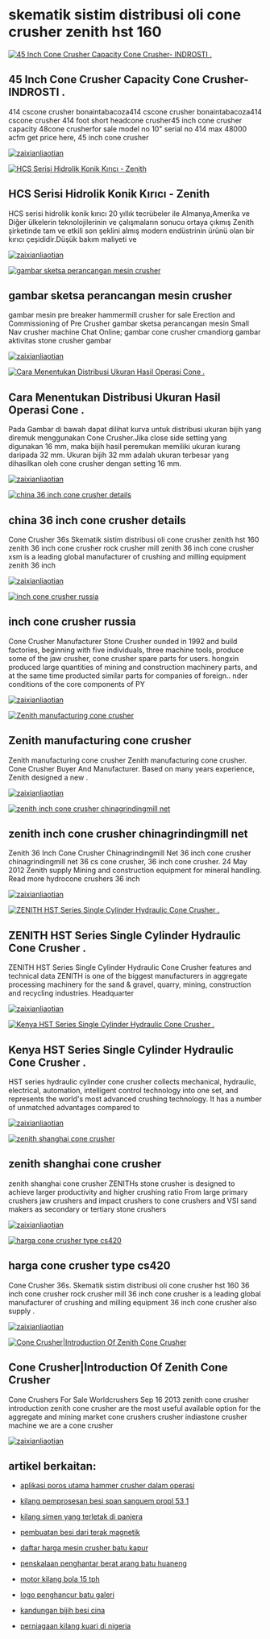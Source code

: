 # skematik sistim distribusi oli cone crusher zenith hst 160
<a href="https://mnn.zoosnet.net/LR/Chatpre.aspx?id=MNN94995150&p=https://topgrinding.com/" target="_blank">![45 Inch Cone Crusher Capacity Cone Crusher- INDROSTI .](https://github.com/technlg/images/blob/main/34.jpg)</a>
## 45 Inch Cone Crusher Capacity Cone Crusher- INDROSTI .
414 cscone crusher bonaintabacoza414 cscone crusher bonaintabacoza414 cscone crusher 414 foot short headcone crusher45 inch cone crusher capacity 48cone crusherfor sale model no 10" serial no 414 max 48000 acfm get price here, 45 inch cone crusher
<a href="https://mnn.zoosnet.net/LR/Chatpre.aspx?id=MNN94995150&p=https://topgrinding.com/" target="_blank"><img src="https://github.com/technlg/images/raw/main/chat11.jpg" alt="zaixianliaotian"/></a><a href="//whatsapp.shibangsoft.com/WhatsApp.php" ><img src="https://github.com/technlg/images/raw/main/chat11.png" alt=""></a>
<a href="https://mnn.zoosnet.net/LR/Chatpre.aspx?id=MNN94995150&p=https://topgrinding.com/" target="_blank">![HCS Serisi Hidrolik Konik Kırıcı - Zenith](https://github.com/technlg/images/blob/main/61.jpg)</a>
## HCS Serisi Hidrolik Konik Kırıcı - Zenith
HCS serisi hidrolik konik kırıcı 20 yıllık tecrübeler ile Almanya,Amerika ve Diğer ülkelerin teknolojilerinin ve çalışmaların sonucu ortaya çıkmış Zenith şirketinde tam ve etkili son şeklini almış modern endüstrinin ürünü olan bir kırıcı çeşididir.Düşük bakım maliyeti ve 
<a href="https://mnn.zoosnet.net/LR/Chatpre.aspx?id=MNN94995150&p=https://topgrinding.com/" target="_blank"><img src="https://github.com/technlg/images/raw/main/chat11.jpg" alt="zaixianliaotian"/></a><a href="//whatsapp.shibangsoft.com/WhatsApp.php" ><img src="https://github.com/technlg/images/raw/main/chat11.png" alt=""></a>
<a href="https://mnn.zoosnet.net/LR/Chatpre.aspx?id=MNN94995150&p=https://topgrinding.com/" target="_blank">![gambar sketsa perancangan mesin crusher](https://github.com/technlg/images/blob/main/2.jpg)</a>
## gambar sketsa perancangan mesin crusher
gambar mesin pre breaker hammermill crusher for sale Erection and Commissioning of Pre Crusher gambar sketsa perancangan mesin Small Nav crusher machine Chat Online; gambar cone crusher cmandiorg gambar aktivitas stone crusher gambar
<a href="https://mnn.zoosnet.net/LR/Chatpre.aspx?id=MNN94995150&p=https://topgrinding.com/" target="_blank"><img src="https://github.com/technlg/images/raw/main/chat11.jpg" alt="zaixianliaotian"/></a><a href="//whatsapp.shibangsoft.com/WhatsApp.php" ><img src="https://github.com/technlg/images/raw/main/chat11.png" alt=""></a>
<a href="https://mnn.zoosnet.net/LR/Chatpre.aspx?id=MNN94995150&p=https://topgrinding.com/" target="_blank">![Cara Menentukan Distribusi Ukuran Hasil Operasi Cone .](https://github.com/technlg/images/blob/main/53.jpg)</a>
## Cara Menentukan Distribusi Ukuran Hasil Operasi Cone .
Pada Gambar di bawah dapat dilihat kurva untuk distribusi ukuran bijih yang diremuk menggunakan Cone Crusher.Jika close side setting yang digunakan 16 mm, maka bijih hasil peremukan memiliki ukuran kurang daripada 32 mm. Ukuran bijih 32 mm adalah ukuran terbesar yang dihasilkan oleh cone crusher dengan setting 16 mm. 
<a href="https://mnn.zoosnet.net/LR/Chatpre.aspx?id=MNN94995150&p=https://topgrinding.com/" target="_blank"><img src="https://github.com/technlg/images/raw/main/chat11.jpg" alt="zaixianliaotian"/></a><a href="//whatsapp.shibangsoft.com/WhatsApp.php" ><img src="https://github.com/technlg/images/raw/main/chat11.png" alt=""></a>
<a href="https://mnn.zoosnet.net/LR/Chatpre.aspx?id=MNN94995150&p=https://topgrinding.com/" target="_blank">![china 36 inch cone crusher details](https://github.com/technlg/images/blob/main/61.jpg)</a>
## china 36 inch cone crusher details
Cone Crusher 36s Skematik sistim distribusi oli cone crusher zenith hst 160 zenith 36 inch cone crusher rock crusher mill zenith 36 inch cone crusher xsm is a leading global manufacturer of crushing and milling equipment zenith 36 inch 
<a href="https://mnn.zoosnet.net/LR/Chatpre.aspx?id=MNN94995150&p=https://topgrinding.com/" target="_blank"><img src="https://github.com/technlg/images/raw/main/chat11.jpg" alt="zaixianliaotian"/></a><a href="//whatsapp.shibangsoft.com/WhatsApp.php" ><img src="https://github.com/technlg/images/raw/main/chat11.png" alt=""></a>
<a href="https://mnn.zoosnet.net/LR/Chatpre.aspx?id=MNN94995150&p=https://topgrinding.com/" target="_blank">![inch cone crusher russia](https://github.com/technlg/images/blob/main/36.jpg)</a>
## inch cone crusher russia
Cone Crusher Manufacturer Stone Crusher ounded in 1992 and build factories, beginning with five individuals, three machine tools, produce some of the jaw crusher, cone crusher spare parts for users. hongxin produced large quantities of mining and construction machinery parts, and at the same time producted similar parts for companies of foreign.. nder conditions of the core components of PY 
<a href="https://mnn.zoosnet.net/LR/Chatpre.aspx?id=MNN94995150&p=https://topgrinding.com/" target="_blank"><img src="https://github.com/technlg/images/raw/main/chat11.jpg" alt="zaixianliaotian"/></a><a href="//whatsapp.shibangsoft.com/WhatsApp.php" ><img src="https://github.com/technlg/images/raw/main/chat11.png" alt=""></a>
<a href="https://mnn.zoosnet.net/LR/Chatpre.aspx?id=MNN94995150&p=https://topgrinding.com/" target="_blank">![Zenith manufacturing cone crusher](https://github.com/technlg/images/blob/main/64.jpg)</a>
## Zenith manufacturing cone crusher
Zenith manufacturing cone crusher Zenith manufacturing cone crusher. Cone Crusher Buyer And Manufacturer. Based on many years experience, Zenith designed a new .
<a href="https://mnn.zoosnet.net/LR/Chatpre.aspx?id=MNN94995150&p=https://topgrinding.com/" target="_blank"><img src="https://github.com/technlg/images/raw/main/chat11.jpg" alt="zaixianliaotian"/></a><a href="//whatsapp.shibangsoft.com/WhatsApp.php" ><img src="https://github.com/technlg/images/raw/main/chat11.png" alt=""></a>
<a href="https://mnn.zoosnet.net/LR/Chatpre.aspx?id=MNN94995150&p=https://topgrinding.com/" target="_blank">![zenith inch cone crusher chinagrindingmill net](https://github.com/technlg/images/blob/main/47.jpg)</a>
## zenith inch cone crusher chinagrindingmill net
Zenith 36 Inch Cone Crusher Chinagrindingmill Net 36 inch cone crusher chinagrindingmill net 36 cs cone crusher, 36 inch cone crusher. 24 May 2012 Zenith supply Mining and construction equipment for mineral handling. Read more hydrocone crushers 36 inch 
<a href="https://mnn.zoosnet.net/LR/Chatpre.aspx?id=MNN94995150&p=https://topgrinding.com/" target="_blank"><img src="https://github.com/technlg/images/raw/main/chat11.jpg" alt="zaixianliaotian"/></a><a href="//whatsapp.shibangsoft.com/WhatsApp.php" ><img src="https://github.com/technlg/images/raw/main/chat11.png" alt=""></a>
<a href="https://mnn.zoosnet.net/LR/Chatpre.aspx?id=MNN94995150&p=https://topgrinding.com/" target="_blank">![ZENITH HST Series Single Cylinder Hydraulic Cone Crusher .](https://github.com/technlg/images/blob/main/50.jpg)</a>
## ZENITH HST Series Single Cylinder Hydraulic Cone Crusher .
ZENITH HST Series Single Cylinder Hydraulic Cone Crusher features and technical data ZENITH is one of the biggest manufacturers in aggregate processing machinery for the sand & gravel, quarry, mining, construction and recycling industries. Headquarter
<a href="https://mnn.zoosnet.net/LR/Chatpre.aspx?id=MNN94995150&p=https://topgrinding.com/" target="_blank"><img src="https://github.com/technlg/images/raw/main/chat11.jpg" alt="zaixianliaotian"/></a><a href="//whatsapp.shibangsoft.com/WhatsApp.php" ><img src="https://github.com/technlg/images/raw/main/chat11.png" alt=""></a>
<a href="https://mnn.zoosnet.net/LR/Chatpre.aspx?id=MNN94995150&p=https://topgrinding.com/" target="_blank">![Kenya HST Series Single Cylinder Hydraulic Cone Crusher .](https://github.com/technlg/images/blob/main/31.jpg)</a>
## Kenya HST Series Single Cylinder Hydraulic Cone Crusher .
HST series hydraulic cylinder cone crusher collects mechanical, hydraulic, electrical, automation, intelligent control technology into one set, and represents the world's most advanced crushing technology. It has a number of unmatched advantages compared to 
<a href="https://mnn.zoosnet.net/LR/Chatpre.aspx?id=MNN94995150&p=https://topgrinding.com/" target="_blank"><img src="https://github.com/technlg/images/raw/main/chat11.jpg" alt="zaixianliaotian"/></a><a href="//whatsapp.shibangsoft.com/WhatsApp.php" ><img src="https://github.com/technlg/images/raw/main/chat11.png" alt=""></a>
<a href="https://mnn.zoosnet.net/LR/Chatpre.aspx?id=MNN94995150&p=https://topgrinding.com/" target="_blank">![zenith shanghai cone crusher](https://github.com/technlg/images/blob/main/27.jpg)</a>
## zenith shanghai cone crusher
zenith shanghai cone crusher ZENITHs stone crusher is designed to achieve larger productivity and higher crushing ratio From large primary crushers jaw crushers and impact crushers to cone crushers and VSI sand makers as secondary or tertiary stone crushers 
<a href="https://mnn.zoosnet.net/LR/Chatpre.aspx?id=MNN94995150&p=https://topgrinding.com/" target="_blank"><img src="https://github.com/technlg/images/raw/main/chat11.jpg" alt="zaixianliaotian"/></a><a href="//whatsapp.shibangsoft.com/WhatsApp.php" ><img src="https://github.com/technlg/images/raw/main/chat11.png" alt=""></a>
<a href="https://mnn.zoosnet.net/LR/Chatpre.aspx?id=MNN94995150&p=https://topgrinding.com/" target="_blank">![harga cone crusher type cs420](https://github.com/technlg/images/blob/main/60.jpg)</a>
## harga cone crusher type cs420
Cone Crusher 36s. Skematik sistim distribusi oli cone crusher hst 160 36 inch cone crusher rock crusher mill 36 inch cone crusher is a leading global manufacturer of crushing and milling equipment 36 inch cone crusher also supply .
<a href="https://mnn.zoosnet.net/LR/Chatpre.aspx?id=MNN94995150&p=https://topgrinding.com/" target="_blank"><img src="https://github.com/technlg/images/raw/main/chat11.jpg" alt="zaixianliaotian"/></a><a href="//whatsapp.shibangsoft.com/WhatsApp.php" ><img src="https://github.com/technlg/images/raw/main/chat11.png" alt=""></a>
<a href="https://mnn.zoosnet.net/LR/Chatpre.aspx?id=MNN94995150&p=https://topgrinding.com/" target="_blank">![Cone Crusher|Introduction Of Zenith Cone Crusher](https://github.com/technlg/images/blob/main/48.jpg)</a>
## Cone Crusher|Introduction Of Zenith Cone Crusher
Cone Crushers For Sale Worldcrushers Sep 16 2013 zenith cone crusher introduction zenith cone crusher are the most useful available option for the aggregate and mining market cone crushers crusher indiastone crusher machine we are a cone crusher 
<a href="https://mnn.zoosnet.net/LR/Chatpre.aspx?id=MNN94995150&p=https://topgrinding.com/" target="_blank"><img src="https://github.com/technlg/images/raw/main/chat11.jpg" alt="zaixianliaotian"/></a><a href="//whatsapp.shibangsoft.com/WhatsApp.php" ><img src="https://github.com/technlg/images/raw/main/chat11.png" alt=""></a>
## artikel berkaitan:
* [aplikasi poros utama hammer crusher dalam operasi](aplikasi%20poros%20utama%20hammer%20crusher%20dalam%20operasi.md)
* [kilang pemprosesan besi span sanguem propl 53 1](kilang%20pemprosesan%20besi%20span%20sanguem%20propl%2053%201.md)
* [kilang simen yang terletak di panjera](kilang%20simen%20yang%20terletak%20di%20panjera.md)
* [pembuatan besi dari terak magnetik](pembuatan%20besi%20dari%20terak%20magnetik.md)
* [daftar harga mesin crusher batu kapur](daftar%20harga%20mesin%20crusher%20batu%20kapur.md)
* [penskalaan penghantar berat arang batu huaneng](penskalaan%20penghantar%20berat%20arang%20batu%20huaneng.md)
* [motor kilang bola 15 tph](motor%20kilang%20bola%2015%20tph.md)
* [logo penghancur batu galeri](logo%20penghancur%20batu%20galeri.md)
* [kandungan bijih besi cina](kandungan%20bijih%20besi%20cina.md)
* [perniagaan kilang kuari di nigeria](perniagaan%20kilang%20kuari%20di%20nigeria.md)
